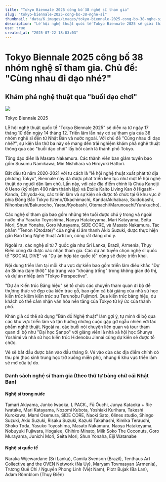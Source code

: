 ```yaml
---
title: "Tokyo Biennale 2025 công bố 38 nghệ sĩ tham gia"
slug: "tokyo-biennale-2025-cong-bo-38-nghe-si"
thumbnail: "data/6.images/images/tokyo-biennale-2025-cong-bo-38-nghe-si.webp"
description: "Lễ hội nghệ thuật quốc tế Tokyo Biennale 2025 sẽ giới thiệu 38 nhóm nghệ sĩ trong nước và quốc tế, với chủ đề 'Cùng nhau đi dạo nhé?', mang đến trải nghiệm khám phá nghệ thuật qua việc đi bộ tại Tokyo. Triển lãm diễn ra từ 17/10 đến 14/12."
use: true
created_at: "2025-07-22 18:03:03"
---
```


# Tokyo Biennale 2025 công bố 38 nhóm nghệ sĩ tham gia. Chủ đề: "Cùng nhau đi dạo nhé?"

## Khám phá nghệ thuật qua "buổi dạo chơi"

![](/images/20250722-00000001-tartbeat-000-1-view.webp)

Tokyo Biennale 2025

Lễ hội nghệ thuật quốc tế "Tokyo Biennale 2025" sẽ diễn ra từ ngày 17 tháng 10 đến ngày 14 tháng 12. Triển lãm lần này có sự tham gia của 38 nhóm nghệ sĩ đến từ Nhật Bản và nước ngoài. Với chủ đề "Cùng nhau đi dạo nhé?", sự kiện lần thứ ba này sẽ mang đến trải nghiệm khám phá nghệ thuật thông qua các "buổi dạo chơi" lấy bối cảnh là thành phố Tokyo.

Tổng đạo diễn là Masato Nakamura. Các thành viên ban giám tuyển bao gồm Susumu Namikawa, Min Nishihara và Hiroyuki Hattori.

Bắt đầu từ năm 2020-2021 với tư cách là "lễ hội nghệ thuật xuất phát từ địa phương Tokyo", Biennale này đã được phát triển liên tục như một lễ hội nghệ thuật do người dân làm chủ. Lần này, với các địa điểm chính là Chùa Kaneiji ở Ueno (kỷ niệm 400 năm thành lập) và Etoile Kaito Living Kan ở Higashi-Kanda, Chiyoda-ku, các triển lãm và sự kiện sẽ được tổ chức tại 6 khu vực ở phía Đông Bắc Tokyo (Ueno/Okachimachi, Kanda/Akihabara, Suidobashi, Nihonbashi/Bakurocho, Yaesu/Kyobashi, Otemachi/Marunouchi/Yurakucho).

Các nghệ sĩ tham gia bao gồm những tên tuổi được chú ý trong và ngoài nước như Yasuko Toyoshima, Naoya Hatakeyama, Mari Katayama, Seita Mori, Shun Yonaha, Goro Murayama, SIDE CORE, và Masato Nakamura. Tác phẩm "Tenon (Otodate)" của nghệ sĩ âm thanh Akio Suzuki, được thực hiện gần Bảo tàng Nghệ thuật Artizon, cũng rất đáng chú ý.

Ngoài ra, các nghệ sĩ từ 7 quốc gia như Sri Lanka, Brazil, Armenia, Thụy Điển cũng đã được xác nhận tham gia. Các dự án tuyển chọn nghệ sĩ quốc tế "SOCIAL DIVE" và "Dự án hợp tác quốc tế" cũng sẽ được triển khai.

Nội dung triển lãm tại mỗi khu vực dự kiến bao gồm triển lãm điêu khắc "Dự án Skima (tạm thời)" tập trung vào "khoảng trống" trong không gian đô thị, và dự án nhiếp ảnh "Tokyo Perspective".

"Dự án Kiến trúc Bảng hiệu" sẽ tổ chức các chuyến tham quan đi bộ để thưởng thức vẻ đẹp của kiến trúc gỗ, bao gồm cả bài giảng của nhà sử học kiến trúc kiêm kiến trúc sư Terunobu Fujimori. Qua kiến trúc bảng hiệu, du khách có thể cảm nhận văn hóa nền tảng của Tokyo từ ký ức của thành phố.

Khán giả có thể sử dụng "Bản đồ Nghệ thuật" làm gợi ý, tự mình đi bộ qua các khu vực triển lãm và tận hưởng những cuộc gặp gỡ ngẫu nhiên với tác phẩm nghệ thuật. Ngoài ra, các buổi nói chuyện liên quan và tour tham quan đi bộ như "Đại học Sanpo" với giảng viên là nhà xã hội học Shunya Yoshimi và nhà sử học kiến trúc Hidenobu Jinnai cũng dự kiến sẽ được tổ chức.

Vé sẽ bắt đầu được bán vào đầu tháng 9. Vé vào cửa các địa điểm chính có thu phí (học sinh trung học trở xuống miễn phí), nhưng 6 khu vực triển lãm sẽ mở cửa tự do.

### Danh sách nghệ sĩ tham gia (theo thứ tự bảng chữ cái Nhật Bản)

#### Nghệ sĩ trong nước
Tamari Akiyama, Junko Iwaoka, L PACK., Fū Ōuchi, Junya Kataoka + Rie Iwatake, Mari Katayama, Nozomi Kubota, Yoshiaki Kurihara, Takeshi Kurokawa, Mami Osemura, SIDE CORE, Naoki Sato, 6lines studio, Shingo Suzuki, Akio Suzuki, Risaku Suzuki, Kazuki Takahashi, Kimika Terauchi, Shoko Toda, Yasuko Toyoshima, Masato Nakamura, Naoya Hatakeyama, Nobuyuki Fujiwara, Hogalee, Chihiro Minato, Milk Soko The Coconuts, Goro Murayama, Junichi Mori, Seita Mori, Shun Yonaha, Eiji Watanabe

#### Nghệ sĩ quốc tế
Naraka Wijewardane (Sri Lanka), Camila Svenson (Brazil), Tenthaus Art Collective and the OVEN Network (Na Uy), Maryam Tovmasyan (Armenia), Trương Quế Chi / Nguyễn Phong Linh (Việt Nam), Piotr Bujak (Ba Lan), Adam Rönnblom (Thụy Điển)
